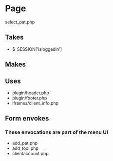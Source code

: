 # Page
select_pat.php

## Takes
* $_SESSION['isloggedin']

## Makes

## Uses
* plugin/header.php
* plugin/footer.php
* iframes/client_info.php

## Form envokes
### These envocations are part of the menu UI
* add_pat.php
* add_tool.php
* clientaccount.php
